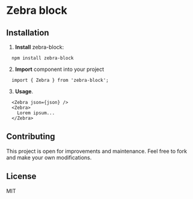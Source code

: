 # Zebra block

## Installation

1. **Install** zebra-block:
```
  npm install zebra-block
```

2. **Import** component into your project
```
  import { Zebra } from 'zebra-block';
```

3. **Usage**.
```
  <Zebra json={json} />
  <Zebra>
    Lorem ipsum...
  </Zebra>
```


## Contributing

This project is open for improvements and maintenance. Feel free to fork and make your own modifications.

## License

MIT

